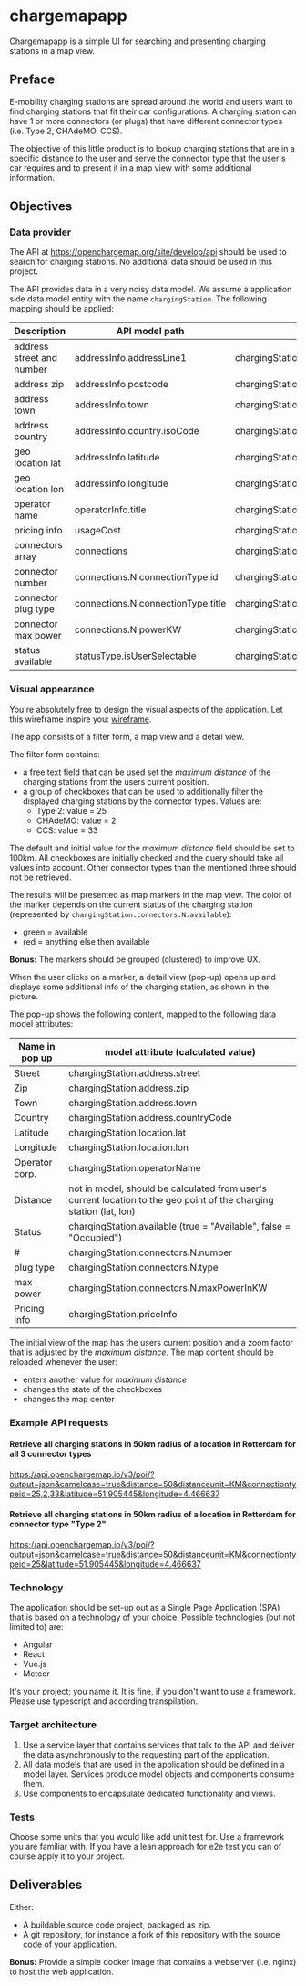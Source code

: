 # chargemapapp

Chargemapapp is a simple UI for searching and presenting charging stations in a map view.

## Preface

E-mobility charging stations are spread around the world and users want to find charging stations that fit their car configurations.
A charging station can have 1 or more connectors (or plugs) that have different connector types (i.e. Type 2, CHAdeMO, CCS).

The objective of this little product is to lookup charging stations that are in a specific distance to the user and serve the connector type that the user's car requires and to present it in a map view with some additional information.

## Objectives

### Data provider

The API at https://openchargemap.org/site/develop/api should be used to search for charging stations. No additional data should be used in this project.

The API provides data in a very noisy data model. We assume a application side data model entity with the name `chargingStation`. The following mapping should be applied:

| Description                | API model path                                | App model path                             | type   |
| -------------------------  | --------------------------------------------- | ------------------------------------------ | ------ |
| address street and number  | addressInfo.addressLine1                      | chargingStation.address.street             | string |
| address zip                | addressInfo.postcode                          | chargingStation.address.zip                | string |
| address town               | addressInfo.town                              | chargingStation.address.town               | string |
| address country            | addressInfo.country.isoCode                   | chargingStation.address.countryCode        | string |
| geo location lat           | addressInfo.latitude                          | chargingStation.location.lat               | number |
| geo location lon           | addressInfo.longitude                         | chargingStation.location.lon               | number |
| operator name              | operatorInfo.title                            | chargingStation.operatorName               | string |
| pricing info               | usageCost                                     | chargingStation.priceInfo                  | string |
| connectors array           | connections                                   | chargingStation.connectors                 | array  |
| connector number           | connections.N.connectionType.id               | chargingStation.connectors.N.number        | string |
| connector plug type        | connections.N.connectionType.title            | chargingStation.connectors.N.type          | string |
| connector max power        | connections.N.powerKW                         | chargingStation.connectors.N.maxPowerInKW  | string |
| status available           | statusType.isUserSelectable                   | chargingStation.available                  | bool   |

### Visual appearance

You're absolutely free to design the visual aspects of the application. Let this wireframe inspire you: [wireframe](base.png).

The app consists of a filter form, a map view and a detail view.

The filter form contains:

* a free text field that can be used set the _maximum distance_ of the charging stations from the users current position. 
* a group of checkboxes that can be used to additionally filter the displayed charging stations by the connector types. Values are:
  * Type 2: value = 25
  * CHAdeMO: value = 2
  * CCS: value = 33

The default and initial value for the _maximum distance_ field should be set to 100km.
All checkboxes are initially checked and the query should take all values into account. Other connector types than the mentioned three should not be retrieved.

The results will be presented as map markers in the map view. The color of the marker depends on the current status of the charging station (represented by `chargingStation.connectors.N.available`):

* green = available
* red = anything else then available

**Bonus:** The markers should be grouped (clustered) to improve UX.

When the user clicks on a marker, a detail view (pop-up) opens up and displays some additional info of the charging station, as shown in the picture.

The pop-up shows the following content, mapped to the following data model attributes:

| Name in pop up | model attribute (calculated value)                                                                                  |
| -------------- | ------------------------------------------------------------------------------------------------------------------- |
| Street         | chargingStation.address.street                                                                                      |
| Zip            | chargingStation.address.zip                                                                                         |
| Town           | chargingStation.address.town                                                                                        |
| Country        | chargingStation.address.countryCode                                                                                 |
| Latitude       | chargingStation.location.lat                                                                                        |
| Longitude      | chargingStation.location.lon                                                                                        |
| Operator corp. | chargingStation.operatorName                                                                                        |
| Distance       | not in model, should be calculated from user's current location to the geo point of the charging station (lat, lon) |
| Status         | chargingStation.available (true = "Available", false = "Occupied")                                                  |
| #              | chargingStation.connectors.N.number                                                                                 |
| plug type      | chargingStation.connectors.N.type                                                                                   |
| max power      | chargingStation.connectors.N.maxPowerInKW                                                                           |
| Pricing info   | chargingStation.priceInfo                                                                                           |

The initial view of the map has the users current position and a zoom factor that is adjusted by the _maximum distance_.
The map content should be reloaded whenever the user:

* enters another value for _maximum distance_
* changes the state of the checkboxes
* changes the map center

### Example API requests

#### Retrieve all charging stations in 50km radius of a location in Rotterdam for all 3 connector types

https://api.openchargemap.io/v3/poi/?output=json&camelcase=true&distance=50&distanceunit=KM&connectiontypeid=25,2,33&latitude=51.905445&longitude=4.466637

#### Retrieve all charging stations in 50km radius of a location in Rotterdam for connector type "Type 2"

https://api.openchargemap.io/v3/poi/?output=json&camelcase=true&distance=50&distanceunit=KM&connectiontypeid=25&latitude=51.905445&longitude=4.466637

### Technology

The application should be set-up out as a Single Page Application (SPA) that is based on a technology of your choice. Possible technologies (but not limited to) are:

* Angular
* React
* Vue.js
* Meteor

It's your project; you name it. It is fine, if you don't want to use a framework. 
Please use typescript and according transpilation.

### Target architecture

1. Use a service layer that contains services that talk to the API and deliver the data asynchronously to the requesting part of the application.
2. All data models that are used in the application should be defined in a model layer. Services produce model objects and components consume them.
3. Use components to encapsulate dedicated functionality and views.

### Tests

Choose some units that you would like add unit test for. Use a framework you are familiar with.
If you have a lean approach for e2e test you can of course apply it to your project. 

## Deliverables

Either:

* A buildable source code project, packaged as zip.
* A git repository, for instance a fork of this repository with the source code of your application. 

**Bonus:** Provide a simple docker image that contains a webserver (i.e. nginx) to host the web application.
